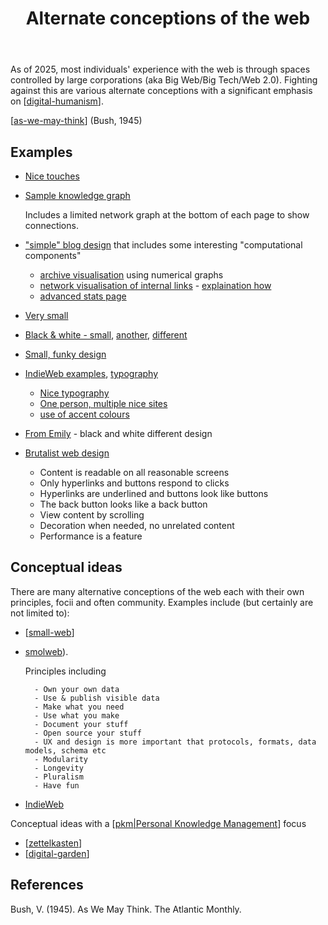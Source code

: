 ﻿---
backlinks:
- title: Seek
  url: /seek/seek.html
- title: Related work
  url: /colophon/related-work.html
- title: Computing
  url: /sense/computing/computing.html
tags:
- computing
- web
- digital-humanism
- digital-renovator
title: Alternate conceptions of the web
type: note
---
As of 2025, most individuals' experience with the web is through spaces controlled by large corporations (aka Big Web/Big Tech/Web 2.0). Fighting against this are various alternate conceptions with a significant emphasis on [[digital-humanism]].

[[as-we-may-think]] (Bush, 1945)

## Examples

- [Nice touches](https://www.joshwcomeau.com/css/interactive-guide-to-grid/)
- [Sample knowledge graph](https://www.jamestharpe.com/markdown/)

    Includes a limited network graph at the bottom of each page to show connections.
- ["simple" blog design](https://blog.jim-nielsen.com/2024/rss-in-html-follow-up/) that includes some interesting "computational components" 
    - [archive visualisation](https://blog.jim-nielsen.com/archive/) using numerical graphs
    - [network visualisation of internal links](https://blog.jim-nielsen.com/about/internal-links/) - [explaination how](https://blog.jim-nielsen.com/2022/visualizing-my-blogs-links/)
    - [advanced stats page](https://blog.jim-nielsen.com/about/)
- [Very small](https://lucumr.pocoo.org/projects/)
- [Black & white - small](https://hugotunius.se), [another](https://sjmulder.nl/en/textonly.html), [different](https://h.dhairyashah.dev)
- [Small, funky design](https://jvns.ca/about/)
- [IndieWeb examples](https://indieweb.org/design), [typography](https://indieweb.org/typography)

    - [Nice typography](https://piccalil.li)
    - [One person, multiple nice sites](https://github.com/minamarkham/cupcake?tab=readme-ov-file)
    - [use of accent colours](https://mina.codes/projects/formation/)
- [From Emily](https://fromemily.com) - black and white different design

- [Brutalist web design](https://brutalist-web.design)

    - Content is readable on all reasonable screens
    - Only hyperlinks and buttons respond to clicks
    - Hyperlinks are underlined and buttons look like buttons
    - The back button looks like a back button
    - View content by scrolling
    - Decoration when needed, no unrelated content
    - Performance is a feature


## Conceptual ideas

There are many alternative conceptions of the web each with their own principles, focii and often community. Examples include (but certainly are not limited to):

- [[small-web]]
- [smolweb](https://smolweb.org/index.html)). 

    Principles including

        - Own your own data 
        - Use & publish visible data 
        - Make what you need 
        - Use what you make
        - Document your stuff
        - Open source your stuff
        - UX and design is more important that protocols, formats, data models, schema etc
        - Modularity
        - Longevity
        - Pluralism
        - Have fun
- [IndieWeb](https://indieweb.org/principles)

Conceptual ideas with a [[pkm|Personal Knowledge Management]] focus

- [[zettelkasten]]
- [[digital-garden]]


## References

Bush, V. (1945). As We May Think. The Atlantic Monthly.


[//begin]: # "Autogenerated link references for markdown compatibility"
[digital-humanism]: digital-humanism "Digital Humanism"
[as-we-may-think]: as-we-may-think "As We May Think"
[small-web]: small-web "Small Web"
[pkm|Personal Knowledge Management]: ../../pkm "Personal Knowledge Management"
[zettelkasten]: zettelkasten "Zettelkasten"
[digital-garden]: digital-garden "Digital Garden"
[//end]: # "Autogenerated link references"